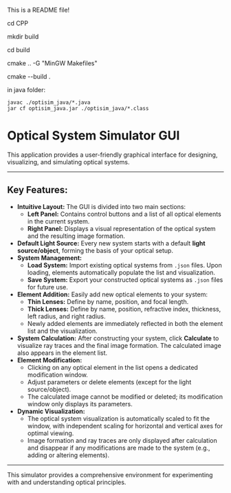 This is a README file!

cd CPP

mkdir build

cd build 

cmake .. -G "MinGW Makefiles"

cmake --build .

in java folder:

    javac ./optisim_java/*.java
    jar cf optisim_java.jar ./optisim_java/*.class


# Optical System Simulator GUI

This application provides a user-friendly graphical interface for designing, visualizing, and simulating optical systems.

---

## Key Features:

* **Intuitive Layout:** The GUI is divided into two main sections:
    * **Left Panel:** Contains control buttons and a list of all optical elements in the current system.
    * **Right Panel:** Displays a visual representation of the optical system and the resulting image formation.
* **Default Light Source:** Every new system starts with a default **light source/object**, forming the basis of your optical setup.
* **System Management:**
    * **Load System:** Import existing optical systems from `.json` files. Upon loading, elements automatically populate the list and visualization.
    * **Save System:** Export your constructed optical systems as `.json` files for future use.
* **Element Addition:** Easily add new optical elements to your system:
    * **Thin Lenses:** Define by name, position, and focal length.
    * **Thick Lenses:** Define by name, position, refractive index, thickness, left radius, and right radius.
    * Newly added elements are immediately reflected in both the element list and the visualization.
* **System Calculation:** After constructing your system, click **Calculate** to visualize ray traces and the final image formation. The calculated image also appears in the element list.
* **Element Modification:**
    * Clicking on any optical element in the list opens a dedicated modification window.
    * Adjust parameters or delete elements (except for the light source/object).
    * The calculated image cannot be modified or deleted; its modification window only displays its parameters.
* **Dynamic Visualization:**
    * The optical system visualization is automatically scaled to fit the window, with independent scaling for horizontal and vertical axes for optimal viewing.
    * Image formation and ray traces are only displayed after calculation and disappear if any modifications are made to the system (e.g., adding or altering elements).

---

This simulator provides a comprehensive environment for experimenting with and understanding optical principles.
